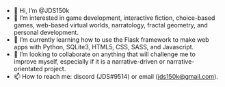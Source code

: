 - 👋 Hi, I’m @JDS150k
- 👀 I’m interested in game development, interactive fiction, choice-based games, web-based virtual worlds, narratology, fractal geometry, and personal development.
- 🌱 I’m currently learning how to use the Flask framework to make web apps with Python, SQLite3, HTML5, CSS, SASS, and Javascript.
- 💞️ I’m looking to collaborate on anything that will challenge me to improve myself, especially if it is a narrative-driven or narrative-orientated project.
- 📫 How to reach me: discord (JDS#9514) or email (jds150k@gmail.com).
